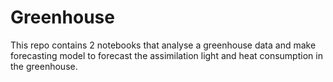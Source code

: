 # Greenhouse
This repo contains 2 notebooks that analyse a greenhouse data and make forecasting model to forecast the assimilation light and heat consumption in the greenhouse. 
